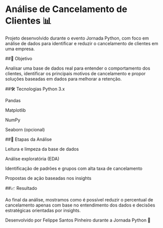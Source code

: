 # Análise de Cancelamento de Clientes 📊

Projeto desenvolvido durante o evento Jornada Python, com foco em análise de dados para identificar e reduzir o cancelamento de clientes em uma empresa.

##🚀 Objetivo

Analisar uma base de dados real para entender o comportamento dos clientes, identificar os principais motivos de cancelamento e propor soluções baseadas em dados para melhorar a retenção.

##🛠️ Tecnologias
Python 3.x

Pandas

Matplotlib

NumPy

Seaborn (opcional)

##📌 Etapas da Análise

Leitura e limpeza da base de dados

Análise exploratória (EDA)

Identificação de padrões e grupos com alta taxa de cancelamento

Propostas de ação baseadas nos insights

##📈 Resultado

Ao final da análise, mostramos como é possível reduzir o percentual de cancelamento apenas com base no entendimento dos dados e decisões estratégicas orientadas por insights.

Desenvolvido por Felippe Santos Pinheiro durante a Jornada Python 🚀
